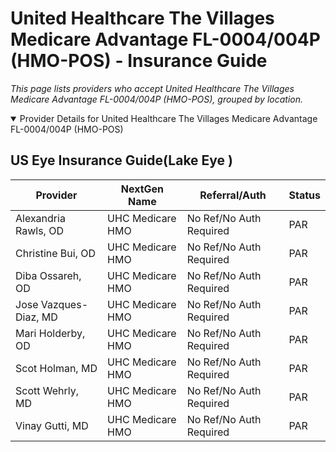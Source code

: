 # United Healthcare The Villages Medicare Advantage FL-0004/004P (HMO-POS) - Insurance Guide

*This page lists providers who accept United Healthcare The Villages Medicare Advantage FL-0004/004P (HMO-POS), grouped by location.*

<details open><summary>Provider Details for United Healthcare The Villages Medicare Advantage FL-0004/004P (HMO-POS)</summary>

## US Eye Insurance Guide(Lake Eye )

| Provider | NextGen Name | Referral/Auth | Status |
|----------|-------------|--------------|--------|
| Alexandria Rawls, OD | UHC Medicare HMO | No Ref/No Auth Required | PAR |
| Christine Bui, OD | UHC Medicare HMO | No Ref/No Auth Required | PAR |
| Diba Ossareh, OD | UHC Medicare HMO | No Ref/No Auth Required | PAR |
| Jose Vazques-Diaz, MD | UHC Medicare HMO | No Ref/No Auth Required | PAR |
| Mari Holderby, OD | UHC Medicare HMO | No Ref/No Auth Required | PAR |
| Scot Holman, MD | UHC Medicare HMO | No Ref/No Auth Required | PAR |
| Scott Wehrly, MD | UHC Medicare HMO | No Ref/No Auth Required | PAR |
| Vinay Gutti, MD | UHC Medicare HMO | No Ref/No Auth Required | PAR |

</details>

